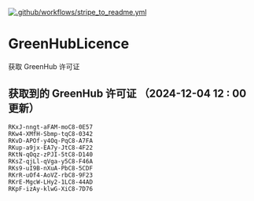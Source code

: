 [![.github/workflows/stripe_to_readme.yml](https://github.com/zjx-kimi/GreenHubLicence/actions/workflows/stripe_to_readme.yml/badge.svg)](https://github.com/zjx-kimi/GreenHubLicence/actions/workflows/stripe_to_readme.yml)
# GreenHubLicence
获取 GreenHub 许可证
## 获取到的 GreenHub 许可证 （2024-12-04 12 : 00 更新）
```
RKxJ-nngt-aFAM-moC8-0E57
RKw4-XMfH-Sbmp-tqC8-0342
RKvD-APOf-y4Oq-PqC8-A7FA
RKup-a9jx-EA7y-JtC8-4F22
RKtN-qOqz-zPJI-5tC8-D140
RKsZ-qjLl-qVga-y5C8-F46A
RKs9-uI9B-nXuA-PbC8-5CDF
RKrR-uOf4-AoVZ-rbC8-9F23
RKrE-MgcW-LHy2-1LC8-44AD
RKpF-izAy-klwG-XiC8-7D76
```

